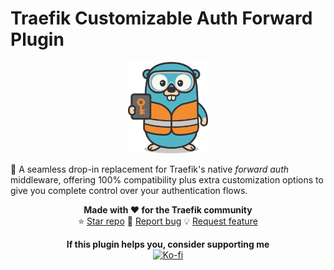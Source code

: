 # Traefik Customizable Auth Forward Plugin

<div align="center">
  
  <img src="./.assets/icon.svg" width="128" alt="Traefik Customizable Forward Auth Plugin">

</div>

🔐 A seamless drop-in replacement for Traefik's native _forward auth_ middleware, offering 100% compatibility plus extra customization options to give you complete control over your authentication flows.

<div align="center">

  **Made with ❤️ for the Traefik community**
  <br>
  ⭐ [Star repo](https://github.com/xabinapal/traefik-customizable-auth-forward-plugin/stargazers)
  🐛 [Report bug](https://github.com/xabinapal/traefik-customizable-auth-forward-plugin/issues)
  💡 [Request feature](https://github.com/xabinapal/traefik-customizable-auth-forward-plugin/issues)

</div>

<div align="center">

  **If this plugin helps you, consider supporting me**
  <br>
  [![Ko-fi](https://img.shields.io/badge/Ko--fi-Support%20me-ff5e5b?logo=ko-fi&logoColor=white)](https://ko-fi.com/xabinapal)

</div>